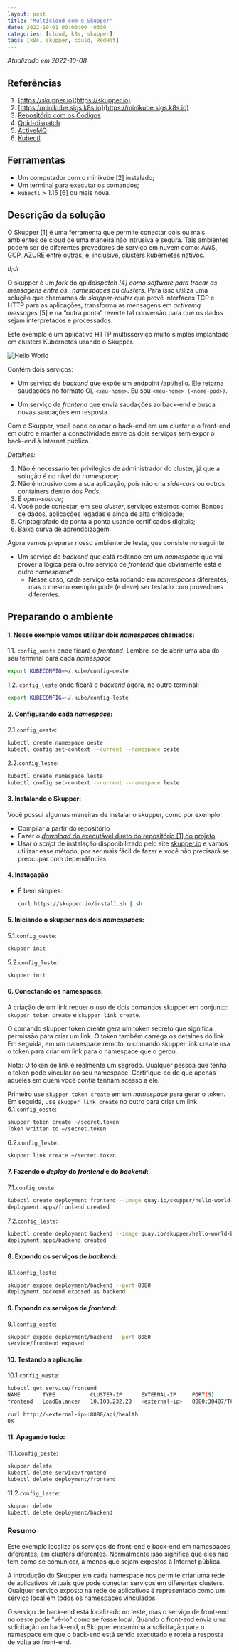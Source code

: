 ```yaml
---
layout: post
title: "Multicloud com o Skupper"
date: 2022-10-01 00:00:00 -0300
categories: [cloud, k8s, skupper]
tags: [k8s, skupper, could, RedHat]
---
```


_Atualizado em 2022-10-08_

## Referências

1. [https://skupper.io](https://skupper.io)
2. [https://minikube.sigs.k8s.io](https://minikube.sigs.k8s.io)
3. [Repositório com os Códigos](https://github.com/skupperproject/skupper-example-hello-world)
4. [Qpid-dispatch](https://qpid.apache.org/components/dispatch-router/index.html)
5. [ActiveMQ](https://activemq.apache.org/)
6. [Kubectl](https://kubernetes.io/docs/tasks/tools/install-kubectl/)

## Ferramentas

- Um computador com o minikube [2] instalado;
- Um terminal para executar os comandos;
- `kubectl` > 1.15 [6] ou mais nova.

## Descrição da solução

O Skupper [1] é uma ferramenta que permite conectar dois ou mais ambientes de cloud de uma maneira não intrusiva e segura. Tais ambientes podem ser de diferentes provedores de serviço em nuvem como: AWS, GCP, AZURE entre outras, e, inclusive, clusters kubernetes nativos.

_tl;dr_

O skupper é um _fork_ do qpid*dispatch [4] como software para trocar as mensagens entre os \_namespaces* ou _clusters_. Para isso utiliza uma solução que chamamos de _skupper-router_ que provê interfaces TCP e HTTP para as aplicações, transforma as mensagens em _activemq messages_ [5] e na “outra ponta” reverte tal conversão para que os dados sejam interpretados e processados.

Este exemplo é um aplicativo HTTP multisserviço muito simples implantado em clusters Kubernetes usando o Skupper.

![Hello World](/assets/hello-world-entities.svg)

Contém dois serviços:

- Um serviço de _backend_ que expõe um endpoint /api/hello. Ele retorna saudações no formato Oi, `<seu-nome>`. Eu sou `<meu-nome> (<nome-pod>)`.

- Um serviço de _frontend_ que envia saudações ao back-end e busca novas saudações em resposta.

Com o Skupper, você pode colocar o back-end em um cluster e o front-end em outro e manter a conectividade entre os dois serviços sem expor o back-end à Internet pública.

_Detalhes:_

1. Não é necessário ter privilégios de administrador do cluster, já que a solução é no nível do _namespace_;
2. Não é intrusivo com a sua aplicação, pois não cria _side-cars_ ou outros containers dentro dos _Pods_;
3. É _open-source_;
4. Você pode conectar, em seu _cluster_, serviços externos como: Bancos de dados, aplicações legadas e ainda de alta criticidade;
5. Criptografado de ponta a ponta usando certificados digitais;
6. Baixa curva de aprenddizagem.

Agora vamos preparar nosso ambiente de teste, que consiste no seguinte:

- Um serviço de _backend_ que está rodando em um _namespace_ que vai prover a lógica para outro serviço de _frontend_ que obviamente está e outro _namespace_\*.
  - Nesse caso, cada serviço está rodando em _namespaces_ diferentes, mas o mesmo exemplo pode (e deve) ser testado com provedores diferentes.

## Preparando o ambiente

#### 1. Nesse exemplo vamos utilizar dois _namespaces_ chamados:

1.1. `config_oeste` onde ficará o _frontend_. Lembre-se de abrir uma aba do seu terminal para cada _namespace_

```bash
export KUBECONFIG=~/.kube/config-oeste
```

1.2. `config_leste` onde ficará o _backend_ agora, no outro terminal:

```bash
export KUBECONFIG=~/.kube/config-leste
```

#### 2. Configurando cada _namespace_:

2.1.`config_oeste`:

```bash
kubectl create namespace oeste
kubectl config set-context --current --namespace oeste
```

2.2.`config_leste`:

```bash
kubectl create namespace leste
kubectl config set-context --current --namespace leste
```

#### 3. Instalando o Skupper:

Você possui algumas maneiras de instalar o skupper, como por exemplo:

- Compilar a partir do repositório
- Fazer o [_download_ do executável direto do repositório [1] do projeto](https://github.com/skupperproject/skupper-example-hello-world/archive/refs/heads/main.zip)
- Usar o _script_ de instalação disponibilizado pelo site [skupper.io](https://skupper.io) e vamos utilizar esse método, por ser mais fácil de fazer e você não precisará se preocupar com dependências.

#### 4. Instaçação

- É bem simples:
  ```bash
  curl https://skupper.io/install.sh | sh
  ```

#### 5. Iniciando o skupper nos dois _namespaces_:

5.1.`config_oeste`:

```bash
skupper init
```

5.2.`config_leste`:

```bash
skupper init
```

#### 6. Conectando os namespaces:

A criação de um link requer o uso de dois comandos skupper em conjunto: `skupper token create` e `skupper link create`.

O comando skupper token create gera um token secreto que significa permissão para criar um link. O token também carrega os detalhes do link. Em seguida, em um namespace remoto, o comando skupper link create usa o token para criar um link para o namespace que o gerou.

Nota: O token de link é realmente um segredo. Qualquer pessoa que tenha o token pode vincular ao seu namespace. Certifique-se de que apenas aqueles em quem você confia tenham acesso a ele.

Primeiro use `skupper token create` em um _namespace_ para gerar o token. Em seguida, use `skupper link create` no outro para criar um link.
6.1.`config_oeste`:

```bash
skupper token create ~/secret.token
Token written to ~/secret.token
```

6.2.`config_leste`:

```bash
skupper link create ~/secret.token
```

#### 7. Fazendo o _deploy_ do _frontend_ e do _backend_:

7.1.`config_oeste`:

```bash
kubectl create deployment frontend --image quay.io/skupper/hello-world-frontend
deployment.apps/frontend created
```

7.2.`config_leste`:

```bash
kubectl create deployment backend --image quay.io/skupper/hello-world-backend --replicas 3
deployment.apps/backend created
```

#### 8. Expondo os serviços de _backend_:

8.1.`config_leste`:

```bash
skupper expose deployment/backend --port 8080
deployment backend exposed as backend
```

#### 9. Expondo os serviços de _frontend_:

9.1.`config_oeste`:

```bash
skupper expose deployment/backend --port 8080
service/frontend exposed
```

#### 10. Testando a aplicação:

10.1.`config_oeste`:

```bash
kubectl get service/frontend
NAME       TYPE           CLUSTER-IP      EXTERNAL-IP     PORT(S)          AGE
frontend   LoadBalancer   10.103.232.28   <external-ip>   8080:30407/TCP   15s

curl http://<external-ip>:8080/api/health
OK
```

#### 11. Apagando tudo:

11.1.`config_oeste`:

```bash
skupper delete
kubectl delete service/frontend
kubectl delete deployment/frontend
```

11.2.`config_leste`:

```bash
skupper delete
kubectl delete deployment/backend
```

### Resumo

Este exemplo localiza os serviços de front-end e back-end em namespaces diferentes, em clusters diferentes. Normalmente isso significa que eles não tem como se comunicar, a menos que sejam expostos à Internet pública.

A introdução do Skupper em cada namespace nos permite criar uma rede de aplicativos virtuais que pode conectar serviços em diferentes clusters. Qualquer serviço exposto na rede de aplicativos é representado como um serviço local em todos os namespaces vinculados.

O serviço de back-end está localizado no leste, mas o serviço de front-end no oeste pode "vê-lo" como se fosse local. Quando o front-end envia uma solicitação ao back-end, o Skupper encaminha a solicitação para o namespace em que o back-end está sendo executado e roteia a resposta de volta ao front-end.
